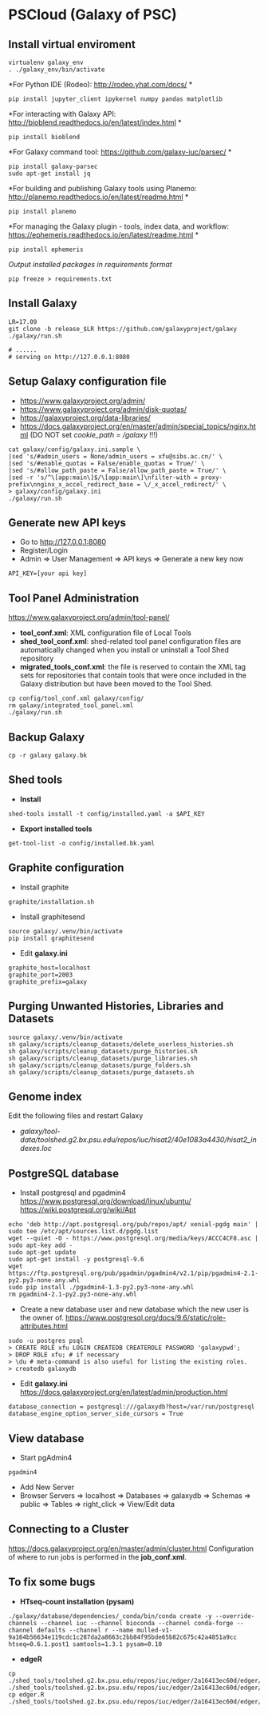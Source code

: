 # PSCloud (Galaxy of PSC)

## Install virtual enviroment
```
virtualenv galaxy_env
. ./galaxy_env/bin/activate
```
*For Python IDE (Rodeo): http://rodeo.yhat.com/docs/ *
```
pip install jupyter_client ipykernel numpy pandas matplotlib
```
*For interacting with Galaxy API: http://bioblend.readthedocs.io/en/latest/index.html *
```
pip install bioblend 
```
*For Galaxy command tool: https://github.com/galaxy-iuc/parsec/ *
```
pip install galaxy-parsec
sudo apt-get install jq
```
*For building and publishing Galaxy tools using Planemo: http://planemo.readthedocs.io/en/latest/readme.html *
```
pip install planemo
```
*For managing the Galaxy plugin - tools, index data, and workflow: https://ephemeris.readthedocs.io/en/latest/readme.html *
```
pip install ephemeris
```
*Output installed packages in requirements format*
```
pip freeze > requirements.txt
```

## Install Galaxy
```
LR=17.09
git clone -b release_$LR https://github.com/galaxyproject/galaxy 
./galaxy/run.sh

# ......
# serving on http://127.0.0.1:8080
```

## Setup Galaxy configuration file 
- https://www.galaxyproject.org/admin/
- https://www.galaxyproject.org/admin/disk-quotas/
- https://galaxyproject.org/data-libraries/
- https://docs.galaxyproject.org/en/master/admin/special_topics/nginx.html (DO NOT set *cookie_path = /galaxy* !!!)

```
cat galaxy/config/galaxy.ini.sample \
|sed 's/#admin_users = None/admin_users = xfu@sibs.ac.cn/' \
|sed 's/#enable_quotas = False/enable_quotas = True/' \
|sed 's/#allow_path_paste = False/allow_path_paste = True/' \
|sed -r 's/^\[app:main\]$/\[app:main\]\nfilter-with = proxy-prefix\nnginx_x_accel_redirect_base = \/_x_accel_redirect/' \
> galaxy/config/galaxy.ini
./galaxy/run.sh
```

## Generate new API keys
- Go to http://127.0.0.1:8080
- Register/Login
- Admin => User Management => API keys => Generate a new key now

```
API_KEY=[your api key]
```

## Tool Panel Administration
https://www.galaxyproject.org/admin/tool-panel/
- **tool_conf.xml**: XML configuration file of Local Tools 
- **shed_tool_conf.xml**: shed-related tool panel configuration files are automatically changed when you install or uninstall a Tool Shed repository
- **migrated_tools_conf.xml**: the file is reserved to contain the XML tag sets for repositories that contain tools that were once included in the Galaxy distribution but have been moved to the Tool Shed.
```
cp config/tool_conf.xml galaxy/config/
rm galaxy/integrated_tool_panel.xml
./galaxy/run.sh 
```

## Backup Galaxy
```
cp -r galaxy galaxy.bk
```

## Shed tools
- **Install**
```
shed-tools install -t config/installed.yaml -a $API_KEY
```
- **Export installed tools**
```
get-tool-list -o config/installed.bk.yaml
```

## Graphite configuration
- Install graphite
```
graphite/installation.sh
```
- Install graphitesend
```
source galaxy/.venv/bin/activate
pip install graphitesend
```
- Edit **galaxy.ini**
```
graphite_host=localhost
graphite_port=2003
graphite_prefix=galaxy
```

## Purging Unwanted Histories, Libraries and Datasets 
```
source galaxy/.venv/bin/activate
sh galaxy/scripts/cleanup_datasets/delete_userless_histories.sh
sh galaxy/scripts/cleanup_datasets/purge_histories.sh
sh galaxy/scripts/cleanup_datasets/purge_libraries.sh
sh galaxy/scripts/cleanup_datasets/purge_folders.sh
sh galaxy/scripts/cleanup_datasets/purge_datasets.sh
```

## Genome index
Edit the following files and restart Galaxy
- *galaxy/tool-data/toolshed.g2.bx.psu.edu/repos/iuc/hisat2/40e1083a4430/hisat2_indexes.loc*

## PostgreSQL database
- Install postgresql and pgadmin4
https://www.postgresql.org/download/linux/ubuntu/
https://wiki.postgresql.org/wiki/Apt
```
echo 'deb http://apt.postgresql.org/pub/repos/apt/ xenial-pgdg main' | sudo tee /etc/apt/sources.list.d/pgdg.list
wget --quiet -O - https://www.postgresql.org/media/keys/ACCC4CF8.asc | sudo apt-key add -
sudo apt-get update 
sudo apt-get install -y postgresql-9.6
wget https://ftp.postgresql.org/pub/pgadmin/pgadmin4/v2.1/pip/pgadmin4-2.1-py2.py3-none-any.whl
sudo pip install ./pgadmin4-1.3-py2.py3-none-any.whl
rm pgadmin4-2.1-py2.py3-none-any.whl
```

- Create a new database user and new database which the new user is the owner of. 
https://www.postgresql.org/docs/9.6/static/role-attributes.html
```
sudo -u postgres psql
> CREATE ROLE xfu LOGIN CREATEDB CREATEROLE PASSWORD 'galaxypwd';
> DROP ROLE xfu; # if necessary
> \du # meta-command is also useful for listing the existing roles.
> createdb galaxydb
```

- Edit **galaxy.ini**
https://docs.galaxyproject.org/en/latest/admin/production.html
```
database_connection = postgresql:///galaxydb?host=/var/run/postgresql
database_engine_option_server_side_cursors = True
```

## View database
- Start pgAdmin4
```
pgadmin4
```
- Add New Server
- Browser
Servers => localhost => Databases => galaxydb => Schemas => public => Tables => right_click => View/Edit data

## Connecting to a Cluster
https://docs.galaxyproject.org/en/master/admin/cluster.html
Configuration of where to run jobs is performed in the **job_conf.xml**. 

## To fix some bugs
- **HTseq-count installation (pysam)**
```
./galaxy/database/dependencies/_conda/bin/conda create -y --override-channels --channel iuc --channel bioconda --channel conda-forge --channel defaults --channel r --name mulled-v1-9a164b56634e119cdc1c287da2a8663c2bb84f95bde65b82c675c42a4851a9cc htseq=0.6.1.post1 samtools=1.3.1 pysam=0.10
```
- **edgeR**
```
cp ./shed_tools/toolshed.g2.bx.psu.edu/repos/iuc/edger/2a16413ec60d/edger/edger.R ./shed_tools/toolshed.g2.bx.psu.edu/repos/iuc/edger/2a16413ec60d/edger/edger.R.bk
cp edger.R ./shed_tools/toolshed.g2.bx.psu.edu/repos/iuc/edger/2a16413ec60d/edger/edger.R
```
